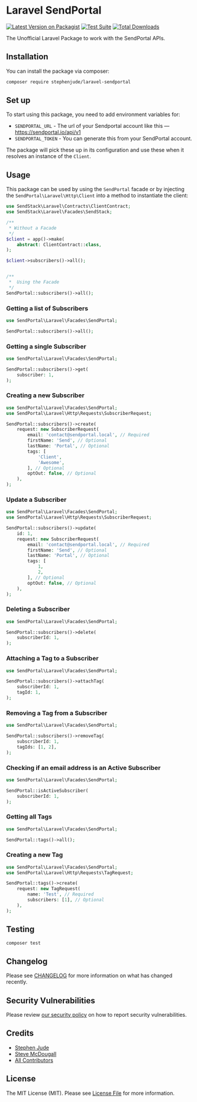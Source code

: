 # Laravel SendPortal

[![Latest Version on Packagist](https://img.shields.io/packagist/v/stephenjude/laravel-sendportal.svg?style=flat-square)](https://packagist.org/packages/stephenjude/laravel-sendportal)
[![Test Suite](https://github.com/stephenjude/laravel-sendportal/actions/workflows/tests.yml/badge.svg)](https://github.com/stephenjude/laravel-sendportal/actions/workflows/tests.yml)
[![Total Downloads](https://img.shields.io/packagist/dt/stephenjude/laravel-sendportal.svg?style=flat-square)](https://packagist.org/packages/stephenjude/laravel-sendportal)
<!--delete-->

The Unofficial Laravel Package to work with the SendPortal APIs.

## Installation

You can install the package via composer:

```bash
composer require stephenjude/laravel-sendportal
```

## Set up

To start using this package, you need to add environment variables for:

- `SENDPORTAL_URL` - The url of your Sendportal account like this — https://sendportal.io/api/v1
- `SENDPORTAL_TOKEN` - You can generate this from your SendPortal account.

The package will pick these up in its configuration and use these when it resolves an instance of the `Client`.

## Usage

This package can be used by using the `SendPortal` facade or by injecting the `SendPortal\Laravel\Http\Client` into a method to instantiate the client:
```php
use SendStack\Laravel\Contracts\ClientContract;
use SendStack\Laravel\Facades\SendStack;

/**
 * Without a Facade
 */
$client = app()->make(
    abstract: ClientContract::class,
);

$client->subscribers()->all();


/**
 *  Using the Facade
 */
SendPortal::subscribers()->all();
```

### Getting a list of Subscribers

```php
use SendPortal\Laravel\Facades\SendPortal;

SendPortal::subscribers()->all();
```

### Getting a single Subscriber

```php
use SendPortal\Laravel\Facades\SendPortal;

SendPortal::subscribers()->get(
    subscriber: 1,
);
```

### Creating a new Subscriber

```php
use SendPortal\Laravel\Facades\SendPortal;
use SendPortal\Laravel\Http\Requests\SubscriberRequest;

SendPortal::subscribers()->create(
    request: new SubscriberRequest(
        email: 'contact@sendportal.local', // Required
        firstName: 'Send', // Optional
        lastName: 'Portal', // Optional
        tags: [
            'Client',
            'Awesome',
        ], // Optional
        optOut: false, // Optional
    ),
);
```

### Update a Subscriber

```php
use SendPortal\Laravel\Facades\SendPortal;
use SendPortal\Laravel\Http\Requests\SubscriberRequest;

SendPortal::subscribers()->update(
    id: 1,
    request: new SubscriberRequest(
        email: 'contact@sendportal.local', // Required
        firstName: 'Send', // Optional
        lastName: 'Portal', // Optional
        tags: [
            1,
            2,
        ], // Optional
        optOut: false, // Optional
    ),
);
```

### Deleting a Subscriber

```php
use SendPortal\Laravel\Facades\SendPortal;

SendPortal::subscribers()->delete(
    subscriberId: 1,
);
```

### Attaching a Tag to a Subscriber

```php
use SendPortal\Laravel\Facades\SendPortal;

SendPortal::subscribers()->attachTag(
    subscriberId: 1,
    tagId: 1,
);
```

### Removing a Tag from a Subscriber

```php
use SendPortal\Laravel\Facades\SendPortal;

SendPortal::subscribers()->removeTag(
    subscriberId: 1,
    tagIds: [1, 2],
);
```

### Checking if an email address is an Active Subscriber

```php
use SendPortal\Laravel\Facades\SendPortal;

SendPortal::isActiveSubscriber(
    subscriberId: 1,
);
```

### Getting all Tags

```php
use SendPortal\Laravel\Facades\SendPortal;

SendPortal::tags()->all();
```

### Creating a new Tag

```php
use SendPortal\Laravel\Facades\SendPortal;
use SendPortal\Laravel\Http\Requests\TagRequest;

SendPortal::tags()->create(
    request: new TagRequest(
        name: 'Test', // Required
        subscribers: [1], // Optional
    ),
);
```

## Testing

```bash
composer test
```

## Changelog

Please see [CHANGELOG](CHANGELOG.md) for more information on what has changed recently.

## Security Vulnerabilities

Please review [our security policy](../../security/policy) on how to report security vulnerabilities.

## Credits

- [Stephen Jude](https://github.com/stephenjude)
- [Steve McDougall](https://github.com/juststeveking)
- [All Contributors](../../contributors)

## License

The MIT License (MIT). Please see [License File](LICENSE.md) for more information.
